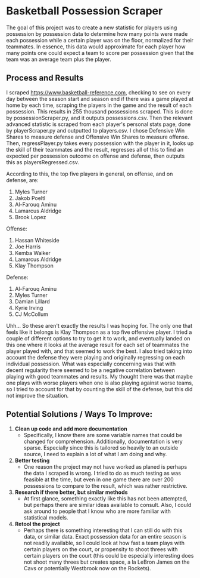 # Basketball Possession Scraper

The goal of this project was to create a new statistic for players using possession by possession data to determine
how many points were made each possession while a certain player was on the floor, normalized for their teammates.
In essence, this data would approximate for each player how many points one could expect a team to score per possession
given that the team was an average team plus the player.

## Process and Results

I scraped https://www.basketball-reference.com, checking to see on every day between the season start and season end if there was a game played at home by each time, scraping the players in the game and the result of each possession. This results in 255 thousand possessions scraped. This is done by possessionScraper.py, and it outputs possessions.csv. Then the relevant advanced statistic is scraped from each player's personal stats page, done by playerScraper.py and outputted to players.csv. I chose Defensive Win Shares to measure defense and Offensive Win Shares to measure offense. Then, regressPlayer.py takes every possession with the player in it, looks up the skill of their teammates and the result, regresses all of this to find an expected per possession outcome on offense and defense, then outputs this as playersRegressed.csv.

According to this, the top five players in general, on offense, and on defense, are:

1. Myles Turner
2. Jakob Poeltl
3. Al-Farouq Aminu
4. Lamarcus Aldridge
5. Brook Lopez

Offense:
1. Hassan Whiteside
2. Joe Harris
3. Kemba Walker
4. Lamarcus Aldridge
5. Klay Thompson

Defense:
1. Al-Farouq Aminu
2. Myles Turner
3. Damian Lillard
4. Kyrie Irving
5. CJ McCollum

Uhh... So these aren't exactly the results I was hoping for. The only one that feels like it belongs is Klay Thompson as a top five offensive player. I tried a couple of different options to try to get it to work, and eventually landed on this one where it looks at the average result for each set of teammates the player played with, and that seemed to work the best. I also tried taking into account the defense they were playing and originally regressing on each individual possession. What was especially concerning was that with decent regularity there seemed to be a negative correlation between playing with good teammates and results. My thought there was that maybe one plays with worse players when one is also playing against worse teams, so I tried to account for that by counting the skill of the defense, but this did not improve the situation.

## Potential Solutions / Ways To Improve:

1. **Clean up code and add more documentation**
   - Specifically, I know there are some variable names that could be changed for comprehension. Additionally, documentation is very sparse. Especially since this is tailored so heavily to an outside source, I need to explain a lot of what I am doing and why.
2. **Better testing**
    - One reason the project may not have worked as planed is perhaps the data I scraped is wrong. I tried to do as much testing as was feasible at the time, but even in one game there are over 200 possessions to compare to the result, which was rather restrictive.
3. **Research if there better, but similar methods**
    - At first glance, something exactly like this has not been attempted, but perhaps there are similar ideas available to consult. Also, I could ask around to people that I know who are more familiar with statistical models.
4. **Retool the project**
    - Perhaps there is something interesting that I can still do with this data, or similar data. Exact possession data for an entire season is not readily available, so I could look at how fast a team plays with certain players on the court, or propensity to shoot threes with certain players on the court (this could be especially interesting does not shoot many threes but creates space, a la LeBron James on the Cavs or potentially Westbrook now on the Rockets).
